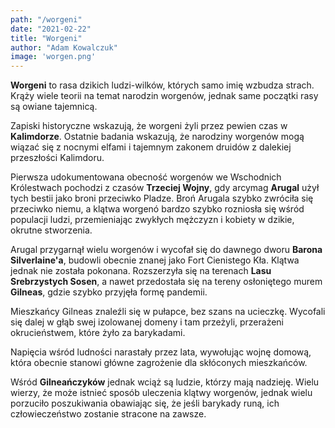 ```yaml
---
path: "/worgeni"
date: "2021-02-22"
title: "Worgeni"
author: "Adam Kowalczuk"
image: 'worgen.png'
---
```

**Worgeni** to rasa dzikich ludzi-wilków, których samo imię wzbudza strach. Krąży wiele teorii na temat narodzin worgenów, jednak same początki rasy są owiane tajemnicą.

Zapiski historyczne wskazują, że worgeni żyli przez pewien czas w **Kalimdorze**. Ostatnie badania wskazują, że narodziny worgenów mogą wiązać się z nocnymi elfami i tajemnym zakonem druidów z dalekiej przeszłości Kalimdoru.

Pierwsza udokumentowana obecność worgenów we Wschodnich Królestwach pochodzi z czasów **Trzeciej Wojny**, gdy arcymag **Arugal** użył tych bestii jako broni przeciwko Pladze. Broń Arugala szybko zwróciła się przeciwko niemu, a klątwa worgenó bardzo szybko rozniosła się wśród populacji ludzi, przemieniając zwykłych mężczyzn i kobiety w dzikie, okrutne stworzenia.

Arugal przygarnął wielu worgenów i wycofał się do dawnego dworu **Barona Silverlaine'a**, budowli obecnie znanej jako Fort Cienistego Kła. Klątwa jednak nie została pokonana. Rozszerzyła się na terenach **Lasu Srebrzystych Sosen**, a nawet przedostała się na tereny osłoniętego murem **Gilneas**, gdzie szybko przyjęła formę pandemii.

Mieszkańcy Gilneas znaleźli się w pułapce, bez szans na ucieczkę. Wycofali się dalej w głąb swej izolowanej domeny i tam przeżyli, przerażeni okrucieństwem, które żyło za barykadami.

Napięcia wśród ludności narastały przez lata, wywołując wojnę domową, która obecnie stanowi główne zagrożenie dla skłóconych mieszkańców.

Wśród **Gilneańczyków** jednak wciąż są ludzie, którzy mają nadzieję. Wielu wierzy, że może istnieć sposób uleczenia klątwy worgenów, jednak wielu porzuciło poszukiwania obawiając się, że jeśli barykady runą, ich człowieczeństwo zostanie stracone na zawsze.

